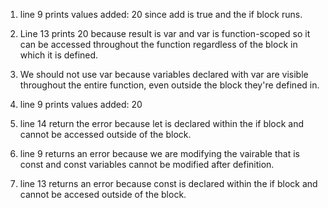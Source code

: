 1. line 9 prints values added: 20 since add is true and the if block runs. 

2. Line 13 prints 20 because result is var and var is function-scoped so it can be accessed throughout the function regardless of the block in which it is defined. 

3. We should not use var because variables declared with var are visible throughout the entire function, even outside the block they're defined in.

4. line 9 prints values added: 20

5. line 14 return the error because let is declared within the if block and cannot be accessed outside of the block.

6. line 9 returns an error because we are modifying the vairable that is const and const variables cannot be modified after definition.

7. line 13 returns an error because const is declared within the if block and cannot be accesed outside of the block.
 

